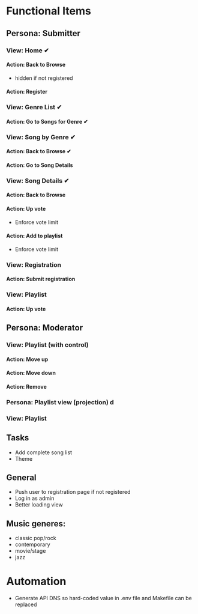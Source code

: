 # Functional Items

## Persona: Submitter

### View: Home ✔︎
#### Action: Back to Browse
* hidden if not registered
#### Action: Register

### View: Genre List ✔︎
#### Action: Go to Songs for Genre ✔︎

### View: Song by Genre ✔︎︎ ︎
#### Action: Back to Browse  ✔︎︎ ︎
#### Action: Go to Song Details

### View: Song Details ✔︎
#### Action: Back to Browse
#### Action: Up vote
- Enforce vote limit
#### Action: Add to playlist
- Enforce vote limit

### View: Registration
#### Action: Submit registration

### View: Playlist
#### Action: Up vote

## Persona: Moderator
### View: Playlist (with control)
#### Action: Move up
#### Action: Move down
#### Action: Remove

### Persona: Playlist view (projection) d
### View: Playlist

## Tasks
* Add complete song list
* Theme

## General
* Push user to registration page if not registered
* Log in as admin
* Better loading view

## Music generes:
- classic pop/rock
- contemporary
- movie/stage
- jazz

# Automation
* Generate API DNS so hard-coded value in .env file and Makefile can be replaced
